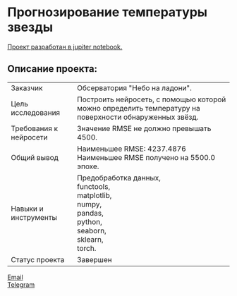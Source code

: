 # Прогнозирование температуры звезды

[Проект разработан в jupiter notebook.](https://github.com/data-analyst-mr/DataScienceProjects/blob/main/projects/educational%20project/stars/stars_temperature.ipynb)<br/>

## Описание проекта:
|   |  |
|---------------|-------------------|
|Заказчик| Обсерватория "Небо на ладони".|
|Цель исследования| Построить нейросеть, с помощью которой можно определить температуру на поверхности обнаруженных звёзд.|
|Требования к нейросети| Значение RMSE не должно превышать 4500.|
|Общий вывод|Наименьшее RMSE: 4237.4876<br/>Наименьшее RMSE получено на 5500.0 эпохе.|
|Навыки и инструменты|Предобработка данных,<br/>functools,<br/>matplotlib,<br/>numpy,<br/>pandas,<br/>python,<br/>seaborn,<br/>sklearn,<br/>torch.|
|Статус проекта| Завершен|


[Email](mailto:mikhail-shestakov-2022@bk.ru)<br/>
[Telegram](https://t.me/mshestakov1)
